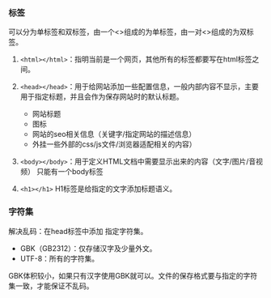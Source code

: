 ### 标签

可以分为单标签和双标签，由一个<>组成的为单标签，由一对<>组成的为双标签。

1. `<html></html>`：指明当前是一个网页，其他所有的标签都要写在html标签之间。
    
2. `<head></head>`：用于给网站添加一些配置信息，一般内部内容不显示，主要用于指定标题，并且会作为保存网站时的默认标题。
    * 网站标题
    * 图标
    * 网站的seo相关信息（关键字/指定网站的描述信息）
    * 外挂一些外部的css/js文件/浏览器适配相关的内容）
3. `<body></body>`：用于定义HTML文档中需要显示出来的内容（文字/图片/音视频） 只能有一个body标签
4. `<h1></h1>` H1标签是给指定的文字添加标题语义。

### 字符集

解决乱码：在head标签中添加 <meta charset=“GBK” /> 指定字符集。

* GBK（GB2312）：仅存储汉字及少量外文。
* UTF-8：所有的字符集。

GBK体积较小，如果只有汉字使用GBK就可以。文件的保存格式要与指定的字符集一致，才能保证不乱码。

